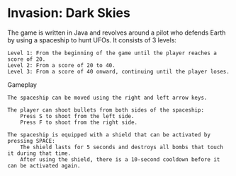 # Invasion: Dark Skies

The game is written in Java and revolves around a pilot who defends Earth by using a spaceship to hunt UFOs. It consists of 3 levels:

    Level 1: From the beginning of the game until the player reaches a score of 20.
    Level 2: From a score of 20 to 40.
    Level 3: From a score of 40 onward, continuing until the player loses.

Gameplay

    The spaceship can be moved using the right and left arrow keys.

    The player can shoot bullets from both sides of the spaceship:
        Press S to shoot from the left side.
        Press F to shoot from the right side.

    The spaceship is equipped with a shield that can be activated by pressing SPACE:
        The shield lasts for 5 seconds and destroys all bombs that touch it during that time.
        After using the shield, there is a 10-second cooldown before it can be activated again.

